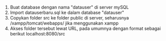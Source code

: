 1. Buat database dengan nama "datauser" di server mySQL
2. Import datauserbaru.sql ke dalam database "datauser"
3. Copykan folder src ke folder public di server, seharusnya /xampp/tomcat/webapps/ jika menggunakan xampp
4. Akses folder tersebut lewat URL, pada umumnya dengan format sebagai berikut localhost:8080/src